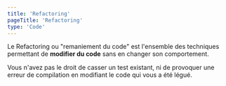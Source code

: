 ```yaml
---
title: 'Refactoring'
pageTitle: 'Refactoring'
type: 'Code'
---
```


Le Refactoring ou "remaniement du code" est l'ensemble des techniques permettant de **modifier du code** sans en changer son comportement.

Vous n'avez pas le droit de casser un test existant, ni de provoquer une erreur de compilation en modifiant le code qui vous a été légué.
